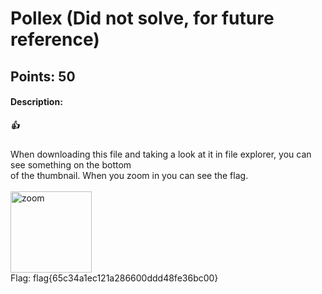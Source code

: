 # Pollex (Did not solve, for future reference)
## Points: 50
#### Description:
##### 👍

When downloading this file and taking a look at it in file explorer, you can see something on the bottom<br>
of the thumbnail. When you zoom in you can see the flag.<br>
<br>
<img width="130" alt="zoom" src="https://user-images.githubusercontent.com/75152185/111225187-7c872480-85ad-11eb-9f39-9efbab09ba64.png">
<br>
Flag: flag{65c34a1ec121a286600ddd48fe36bc00}

